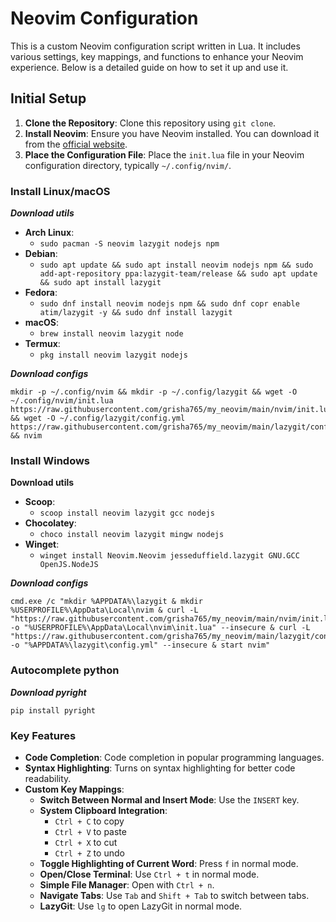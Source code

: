 # Neovim Configuration

This is a custom Neovim configuration script written in Lua. It includes various settings, key mappings, and functions to enhance your Neovim experience. Below is a detailed guide on how to set it up and use it.

## Initial Setup

1. **Clone the Repository**: Clone this repository using `git clone`.
2. **Install Neovim**: Ensure you have Neovim installed. You can download it from the [official website](https://neovim.io/).
3. **Place the Configuration File**: Place the `init.lua` file in your Neovim configuration directory, typically `~/.config/nvim/`.

### Install Linux/macOS

***Download utils***

- **Arch Linux**: 
  - `sudo pacman -S neovim lazygit nodejs npm`
- **Debian**: 
  - `sudo apt update && sudo apt install neovim nodejs npm && sudo add-apt-repository ppa:lazygit-team/release && sudo apt update && sudo apt install lazygit`
- **Fedora**: 
  - `sudo dnf install neovim nodejs npm && sudo dnf copr enable atim/lazygit -y && sudo dnf install lazygit`
- **macOS**: 
  - `brew install neovim lazygit node`
- **Termux**: 
  - `pkg install neovim lazygit nodejs`

***Download configs***

```shell
mkdir -p ~/.config/nvim && mkdir -p ~/.config/lazygit && wget -O ~/.config/nvim/init.lua https://raw.githubusercontent.com/grisha765/my_neovim/main/nvim/init.lua && wget -O ~/.config/lazygit/config.yml https://raw.githubusercontent.com/grisha765/my_neovim/main/lazygit/config.yml && nvim
```

### Install Windows

**Download utils**

- **Scoop**: 
  - `scoop install neovim lazygit gcc nodejs`
- **Chocolatey**: 
  - `choco install neovim lazygit mingw nodejs`
- **Winget**: 
  - `winget install Neovim.Neovim jesseduffield.lazygit GNU.GCC OpenJS.NodeJS`

***Download configs***

```shell
cmd.exe /c "mkdir %APPDATA%\lazygit & mkdir %USERPROFILE%\AppData\Local\nvim & curl -L "https://raw.githubusercontent.com/grisha765/my_neovim/main/nvim/init.lua" -o "%USERPROFILE%\AppData\Local\nvim\init.lua" --insecure & curl -L "https://raw.githubusercontent.com/grisha765/my_neovim/main/lazygit/config.yml" -o "%APPDATA%\lazygit\config.yml" --insecure & start nvim"
```

### Autocomplete python

***Download pyright***

```shell
pip install pyright
```

### Key Features

- **Code Completion**: Code completion in popular programming languages.
- **Syntax Highlighting**: Turns on syntax highlighting for better code readability.
- **Custom Key Mappings**:
  - **Switch Between Normal and Insert Mode**: Use the `INSERT` key.
  - **System Clipboard Integration**: 
    - `Ctrl + C` to copy
    - `Ctrl + V` to paste
    - `Ctrl + X` to cut
    - `Ctrl + Z` to undo
  - **Toggle Highlighting of Current Word**: Press `f` in normal mode.
  - **Open/Close Terminal**: Use `Ctrl + t` in normal mode.
  - **Simple File Manager**: Open with `Ctrl + n`.
  - **Navigate Tabs**: Use `Tab` and `Shift + Tab` to switch between tabs.
  - **LazyGit**: Use `lg` to open LazyGit in normal mode.
